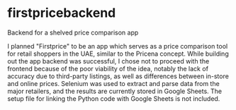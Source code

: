 # firstpricebackend
Backend for a shelved price comparison app

I planned "Firstprice" to be an app which serves as a price comparison tool for retail shoppers in the UAE, similar to the Pricena concept. While building out the app backend was successful, I chose not to proceed with the frontend because of the poor viability of the idea, notably the lack of accuracy due to third-party listings, as well as differences between in-store and online prices. Selenium was used to extract and parse data from the major retailers, and the results are currently stored in Google Sheets. The setup file for linking the Python code with Google Sheets is not included.

